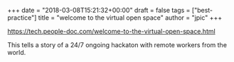 +++
date = "2018-03-08T15:21:32+00:00"
draft = false
tags = ["best-practice"]
title = "welcome to the virtual open space"
author = "jpic"
+++

https://tech.people-doc.com/welcome-to-the-virtual-open-space.html

This tells a story of a 24/7 ongoing hackaton with remote workers from the world.
